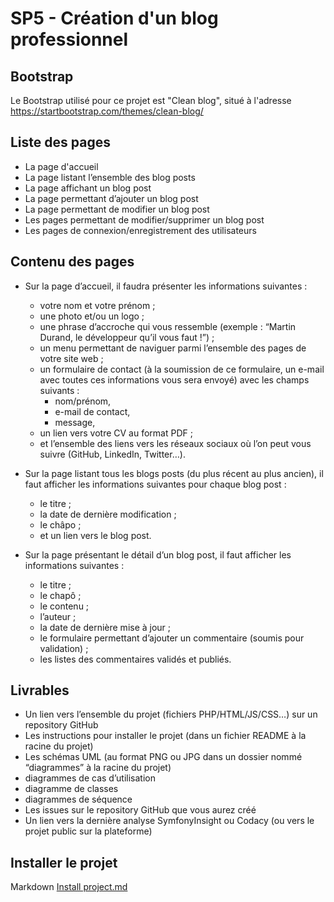 # SP5 - Création d'un blog professionnel

## Bootstrap

Le Bootstrap utilisé pour ce projet est "Clean blog", situé à l'adresse https://startbootstrap.com/themes/clean-blog/

## Liste des pages

- La page d'accueil
- La page listant l’ensemble des blog posts
- La page affichant un blog post
- La page permettant d’ajouter un blog post
- La page permettant de modifier un blog post
- Les pages permettant de modifier/supprimer un blog post
- Les pages de connexion/enregistrement des utilisateurs

## Contenu des pages

- Sur la page d’accueil, il faudra présenter les informations suivantes :

  - votre nom et votre prénom ;
  - une photo et/ou un logo ;
  - une phrase d’accroche qui vous ressemble (exemple : “Martin Durand, le développeur qu’il vous faut !”) ;
  - un menu permettant de naviguer parmi l’ensemble des pages de votre site web ;
  - un formulaire de contact (à la soumission de ce formulaire, un e-mail avec toutes ces informations vous sera envoyé) avec les champs suivants :
    - nom/prénom,
    - e-mail de contact,
    - message,
  - un lien vers votre CV au format PDF ;
  - et l’ensemble des liens vers les réseaux sociaux où l’on peut vous suivre (GitHub, LinkedIn, Twitter…).

- Sur la page listant tous les blogs posts (du plus récent au plus ancien), il faut afficher les informations suivantes pour chaque blog post :

  - le titre ;
  - la date de dernière modification ;
  - le châpo ;
  - et un lien vers le blog post.

- Sur la page présentant le détail d’un blog post, il faut afficher les informations suivantes :

  - le titre ;
  - le chapô ;
  - le contenu ;
  - l’auteur ;
  - la date de dernière mise à jour ;
  - le formulaire permettant d’ajouter un commentaire (soumis pour validation) ;
  - les listes des commentaires validés et publiés.

## Livrables

- Un lien vers l’ensemble du projet (fichiers PHP/HTML/JS/CSS…) sur un repository GitHub
- Les instructions pour installer le projet (dans un fichier README à la racine du projet)
- Les schémas UML (au format PNG ou JPG dans un dossier nommé “diagrammes” à la racine du projet)
- diagrammes de cas d’utilisation
- diagramme de classes
- diagrammes de séquence
- Les issues sur le repository GitHub que vous aurez créé
- Un lien vers la dernière analyse SymfonyInsight ou Codacy (ou vers le projet public sur la plateforme)

## Installer le projet

Markdown [Install project.md](./Install%20project.md)